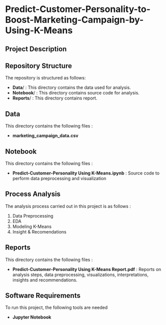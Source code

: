 <p align="center">
  <h1> Predict-Customer-Personality-to-Boost-Marketing-Campaign-by-Using-K-Means </h1>
</p>

## Project Description
<p align="justify">

</p>

## Repository Structure
<p align="justify">
The repository is structured as follows:

  * **Data**/     : This directory contains the data used for analysis.
  * **Notebook**/ : This directory contains source code for analysis.
  * **Reports**/  : This directory contains report.

</p>

## Data
<p align="justify">
This directory contains the following files :

  * **marketing_campaign_data.csv**

</p>

## Notebook
<p align="justify">
This directory contains the following files :
  
  * **Predict-Customer-Personality Using K-Means.ipynb** : Source code to perform data preprocessing and visualization
  
</p>

## Process Analysis
<p align="justify">
The analysis process carried out in this project is as follows :
  
  1. Data Preprocessing
  2. EDA
  3. Modeling K-Means
  4. Insight & Recomendations
  
</p>

## Reports
<p align="justify">
This directory contains the following files :

  * **Predict-Customer-Personality Using K-Means Report.pdf** : Reports on analysis steps, data preprocessing, visualizations, interpretations, insights and recommendations.
</p>

## Software Requirements
<p align="justify">
To run this project, the following tools are needed

  * **Jupyter Notebook**
</p>
